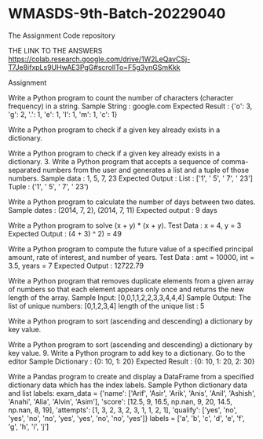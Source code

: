 # WMASDS-9th-Batch-20229040

The Assignment Code repository

THE LINK TO THE ANSWERS https://colab.research.google.com/drive/1W2LeQavCSj-T7Je8ifxpLs9UHwAE3PgG#scrollTo=F5g3ynGSmKkk

Assignment

Write a Python program to count the number of characters (character frequency) in a string. Sample String : google.com Expected Result : {'o': 3, 'g': 2, '.': 1, 'e': 1, 'l': 1, 'm': 1, 'c': 1}

Write a Python program to check if a given key already exists in a dictionary.

Write a Python program to check if a given key already exists in a dictionary. 3. Write a Python program that accepts a sequence of comma-separated numbers from the user and generates a list and a tuple of those numbers. Sample data : 1, 5, 7, 23 Expected Output : List : ['1', ' 5', ' 7', ' 23'] Tuple : ('1', ' 5', ' 7', ' 23')

Write a Python program to calculate the number of days between two dates. Sample dates : (2014, 7, 2), (2014, 7, 11) Expected output : 9 days

Write a Python program to solve (x + y) * (x + y). Test Data : x = 4, y = 3 Expected Output : (4 + 3) ^ 2) = 49

Write a Python program to compute the future value of a specified principal amount, rate of interest, and number of years. Test Data : amt = 10000, int = 3.5, years = 7 Expected Output : 12722.79

Write a Python program that removes duplicate elements from a given array of numbers so that each element appears only once and returns the new length of the array. Sample Input: [0,0,1,1,2,2,3,3,4,4,4] Sample Output: The list of unique numbers: [0,1,2,3,4] length of the unique list : 5

Write a Python program to sort (ascending and descending) a dictionary by key value.

Write a Python program to sort (ascending and descending) a dictionary by key value. 9. Write a Python program to add key to a dictionary. Go to the editor Sample Dictionary : {0: 10, 1: 20} Expected Result : {0: 10, 1: 20, 2: 30}

Write a Pandas program to create and display a DataFrame from a specified dictionary data which has the index labels. Sample Python dictionary data and list labels: exam_data = {'name': ['Arif', 'Asir', 'Arik', 'Anis', 'Anil', 'Ashish', 'Anahi', 'Alia', 'Alvin', 'Asim'], 'score': [12.5, 9, 16.5, np.nan, 9, 20, 14.5, np.nan, 8, 19], 'attempts': [1, 3, 2, 3, 2, 3, 1, 1, 2, 1], 'qualify': ['yes', 'no', 'yes', 'no', 'no', 'yes', 'yes', 'no', 'no', 'yes']} labels = ['a', 'b', 'c', 'd', 'e', 'f', 'g', 'h', 'i', 'j']
